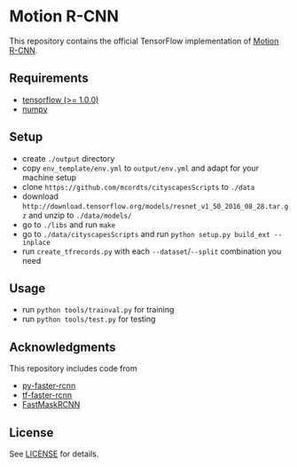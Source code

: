 # Motion R-CNN

This repository contains the official TensorFlow implementation of
[Motion R-CNN](TODO).

## Requirements

- [tensorflow (>= 1.0.0)](https://www.tensorflow.org/install/install_linux)
- [numpy](https://github.com/numpy/numpy/blob/master/INSTALL.rst.txt)

## Setup
- create `./output` directory
- copy `env_template/env.yml` to `output/env.yml` and adapt for your machine setup
- clone `https://github.com/mcordts/cityscapesScripts` to `./data`
- download `http://download.tensorflow.org/models/resnet_v1_50_2016_08_28.tar.gz` and unzip to `./data/models/`
- go to `./libs` and run `make`
- go to `./data/cityscapesScripts` and run `python setup.py build_ext --inplace`
- run `create_tfrecords.py` with each `--dataset`/`--split` combination you need

## Usage
- run `python tools/trainval.py` for training
- run `python tools/test.py` for testing

## Acknowledgments
This repository includes code from
- [py-faster-rcnn](https://github.com/rbgirshick/py-faster-rcnn)
- [tf-faster-rcnn](https://github.com/endernewton/tf-faster-rcnn)
- [FastMaskRCNN](https://github.com/CharlesShang/FastMaskRCNN)

## License
See [LICENSE](https://github.com/simonmeister/motion-rcnn/blob/master/LICENSE) for details.
